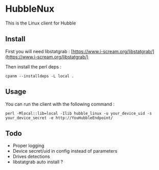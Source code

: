 # HubbleNux
This is the Linux client for Hubble

## Install

First you will need libstatgrab : 
[https://www.i-scream.org/libstatgrab/](https://www.i-scream.org/libstatgrab/)

Then install the perl deps : 

    cpanm --installdeps -L local .
   
## Usage

You can run the client with the following command : 

    perl -Mlocal::lib=local -Ilib hubble_linux -u your_device_uid -s your_device_secret -e http://YouHubbleEndpoint/
    
## Todo 

- Proper logging
- Device secret/uid in config instead of parameters
- Drives detections
- libstatgrab auto install ? 
